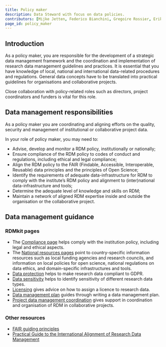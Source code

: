 ```yaml
---
title: Policy maker
description: Data Steward with focus on data policies.
contributors: [Mijke Jetten, Federico Bianchini, Gregoire Rossier, Erik Hjerde, Siiri Fuchs, Minna Ahokas, Priit Adler, Alexander Botzki, Robert Andrews, Celia van Gelder, Daniel Wibberg, Graham Hughes, Marko Vidak, Pedro Fernandes, Pinar Alper, Victoria Dominguez D. Angel, Wolmar Nyberg Åkerström, Alexia Cardona, Ulrike Wittig]
page_id: policy_maker
---
```


## Introduction
As a policy maker, you are responsible for the development of a strategic data management framework and the coordination and implementation of research data management guidelines and practices. 
It is essential that you have knowledge of local, national and international data-related procedures and regulations. General data concepts have to be translated into practical guidelines for organisations and collaborative projects. 

Close collaboration with policy-related roles such as directors, project coordinators and funders is vital for this role.

## Data management responsibilities

As a policy maker you are coordinating and aligning efforts on the quality, security and management of institutional or collaborative project data. 

In your role of policy maker, you may need to:

* Advise, develop and monitor a RDM policy, institutionally or nationally;
* Ensure compliance of the RDM policy to codes of conduct and regulations, including ethical and legal compliance;
* Align the RDM policy to the FAIR (Findable, Accessible, Interoperable, Reusable) data principles and the principles of Open Science;
* Identify the requirements of adequate data-infrastructure for RDM to comply with the institute’s RDM policy and alignment to (inter)national data-infrastructure and tools;
* Determine the adequate level of knowledge and skills on RDM;
* Maintain a network of aligned RDM expertise inside and outside the organisation or the collaborative project.

## Data management guidance

### RDMkit pages

* The [Compliance page](compliance_monitoring) helps comply with the institution policy, including legal and ethical aspects.
* The [National resources pages](national_resources) point to country-specific information resources such as local funding agencies and research councils, and information on local policies for open science, national regulations on data ethics, and domain-specific infrastructures and tools.
* [Data protection](data_protection) helps to make research data compliant to GDPR.
* [Data sensitivity](sensitive_data) helps to identify sensitivity of different research data types.
* [Licensing](licensing) gives advice on how to assign a licence to research data.
* [Data management plan](data_management_plan) guides through writing a data management plan.
* [Project data management coordination](dm_coordination) gives support in coordination and organisation of RDM in collaborative projects.

### Other resources

* [FAIR guiding principles](https://www.go-fair.org/fair-principles/)
* [Practical Guide to the International Alignment of Research Data Management](https://www.scienceeurope.org/our-resources/practical-guide-to-the-international-alignment-of-research-data-management/)
